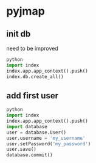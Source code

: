 # pyjmap

## init db

need to be improved
```python
python
import index
index.app.app_context().push()
index.db.create_all()
```

## add first user

```python
python
import index
index.app.app_context().push()
import database
user = database.User()
user.username = 'my_username'
user.setPassword('my_password')
user.save()
database.commit()
```
